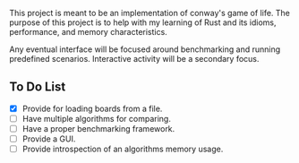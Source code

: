 This project is meant to be an implementation of conway's game of life.
The purpose of this project is to help with my learning of Rust and its
idioms, performance, and memory characteristics.

Any eventual interface will be focused around benchmarking and running
predefined scenarios. Interactive activity will be a secondary focus.

## To Do List
 - [x] Provide for loading boards from a file.
 - [ ] Have multiple algorithms for comparing.
 - [ ] Have a proper benchmarking framework.
 - [ ] Provide a GUI.
 - [ ] Provide introspection of an algorithms memory usage.
